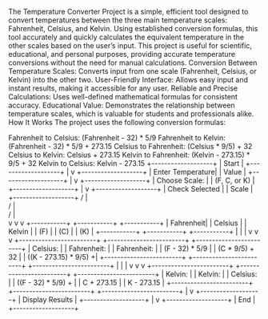 The Temperature Converter Project is a simple, efficient tool designed to convert temperatures between the three main temperature scales: Fahrenheit, Celsius, and Kelvin. Using established conversion formulas, this tool accurately and quickly calculates the equivalent temperature in the other scales based on the user’s input.
This project is useful for scientific, educational, and personal purposes, providing accurate temperature conversions without the need for manual calculations.
Conversion Between Temperature Scales: Converts input from one scale (Fahrenheit, Celsius, or Kelvin) into the other two.
User-Friendly Interface: Allows easy input and instant results, making it accessible for any user.
Reliable and Precise Calculations: Uses well-defined mathematical formulas for consistent accuracy.
Educational Value: Demonstrates the relationship between temperature scales, which is valuable for students and professionals alike.
How It Works
The project uses the following conversion formulas:

Fahrenheit to Celsius: (Fahrenheit - 32) * 5/9
Fahrenheit to Kelvin: (Fahrenheit - 32) * 5/9 + 273.15
Celsius to Fahrenheit: (Celsius * 9/5) + 32
Celsius to Kelvin: Celsius + 273.15
Kelvin to Fahrenheit: (Kelvin - 273.15) * 9/5 + 32
Kelvin to Celsius: Kelvin - 273.15
                             +-------------------+
                             |       Start       |
                             +-------------------+
                                      |
                                      v
                             +-------------------+
                             |  Enter Temperature|
                             |      Value        |
                             +-------------------+
                                      |
                                      v
                             +-------------------+
                             |  Choose Scale:    |
                             |  (F, C, or K)     |
                             +-------------------+
                                      |
                                      v
                             +-------------------+
                             |  Check Selected   |
                             |      Scale        |
                             +-------------------+
                              /         |          \
                             /          |           \
                            /           |            \
                           v            v             v
                 +-----------+   +-----------+   +-----------+
                 | Fahrenheit|   |   Celsius |   |   Kelvin  |
                 |     (F)   |   |     (C)   |   |     (K)   |
                 +-----------+   +-----------+   +-----------+
                        |             |              |
                        v             v              v
         +------------------------+ +------------------------+ +------------------------+
         | Celsius:               | | Fahrenheit:           | | Fahrenheit:           |
         | (F - 32) * 5/9         | | (C * 9/5) + 32        | | ((K - 273.15) * 9/5) +|
         +------------------------+ +------------------------+ +------------------------+
                        |             |              |
                        v             v              v
         +------------------------+ +------------------------+ +------------------------+
         | Kelvin:                | | Kelvin:                | | Celsius:               |
         | ((F - 32) * 5/9) +     | | C + 273.15            | | K - 273.15            |
         +------------------------+ +------------------------+ +------------------------+
                                      |
                                      v
                             +-------------------+
                             | Display Results   |
                             +-------------------+
                                      |
                                      v
                             +-------------------+
                             |       End         |
                             +-------------------+
